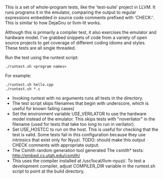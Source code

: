 This is a set of whole-program tests, like the 'test-suite' project in LLVM. It
runs programs it in the emulator, comparing the output to regular expressions
embedded in source code comments prefixed with 'CHECK:'. This is similar to how
DejaGnu or llvm-lit works.

Although this is primarily a compiler test, it also exercises the emulator and
hardware model. I've grabbed snippets of code from a variety of open source
projects to get coverage of different coding idioms and styles. These tests are
all single threaded.

Run the test using the runtest script:

    ./runtest.sh <program names>

For example:

    ./runtest.sh hello.cpp
    ./runtest.sh *.c

* Invoking runtest with no arguments runs all tests in the directory.
* The test script skips filenames that begin with underscore, which is
useful for known failing cases)
* Set the environment variable USE_VERILATOR to use the hardware model instead
  of the emulator. This skips tests with "noverilator" in the filename
  (used for tests that take too long to run in verilator).
* Set USE_HOSTCC to run on the host. This is useful for checking that the test
  is valid. Some tests fail in this configuration because they use intrinsics
  that exist only for Nyuzi. TODO: should make this output CHECK comments with
  appropriate output.
* The Csmith random generation tool generated The csmith* tests: 
http://embed.cs.utah.edu/csmith/
* This uses the compiler installed at /usr/local/llvm-nyuzi/. To test a 
development compiler, adjust COMPILER_DIR variable in the runtest.sh script 
to point at the build directory.



